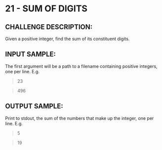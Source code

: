 # 21 - SUM OF DIGITS
## CHALLENGE DESCRIPTION:
Given a positive integer, find the sum of its constituent digits.

## INPUT SAMPLE:

The first argument will be a path to a filename containing positive integers, one per line. E.g.

> 23

> 496

## OUTPUT SAMPLE:

Print to stdout, the sum of the numbers that make up the integer, one per line. E.g.

> 5

> 19

